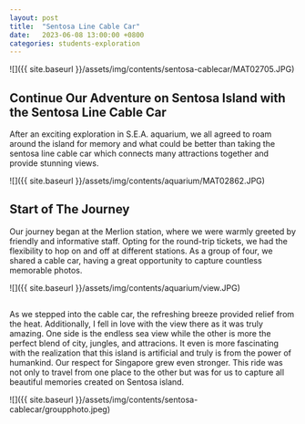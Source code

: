 ```yaml
---
layout: post
title:  "Sentosa Line Cable Car"
date:   2023-06-08 13:00:00 +0800
categories: students-exploration
---
```


![]({{ site.baseurl }}/assets/img/contents/sentosa-cablecar/MAT02705.JPG)
## Continue Our Adventure on Sentosa Island with the Sentosa Line Cable Car
After an exciting exploration in S.E.A. aquarium, we all agreed to roam around the island for memory and what could be better than taking the sentosa line cable car which connects many attractions together and provide stunning views.

![]({{ site.baseurl }}/assets/img/contents/aquarium/MAT02862.JPG)
## Start of The Journey
Our journey began at the Merlion station, where we were warmly greeted by friendly and informative staff. Opting for the round-trip tickets, we had the flexibility to hop on and off at different stations. As a group of four, we shared a cable car, having a great opportunity to capture countless memorable photos.

![]({{ site.baseurl }}/assets/img/contents/aquarium/view.JPG)
## <suggest name for this paragraph>
As we stepped into the cable car, the refreshing breeze provided relief from the heat. Additionally, I fell in love with the view there as it was truly amazing. One side is the endless sea view while the other is more the perfect blend of city, jungles, and attracions. It even is more fascinating with the realization that this island is artificial and truly is from the power of humankind. Our respect for Singapore grew even stronger. This ride was not only to travel from one place to the other but was for us to capture all beautiful memories created on Sentosa island. 

![]({{ site.baseurl }}/assets/img/contents/sentosa-cablecar/groupphoto.jpeg)